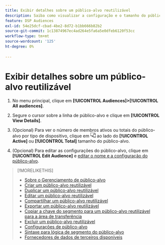 ```yaml
---
title: Exibir detalhes sobre um público-alvo reutilizável
description: Saiba como visualizar a configuração e o tamanho do público-alvo para um público-alvo reutilizável.
feature: DSP Audiences
exl-id: 54e25dcf-cbad-4be2-8d72-b1bb666b82b2
source-git-commit: 1c13874967ec4ad264e5fa6a5e0dfeb6120f53cc
workflow-type: tm+mt
source-wordcount: '125'
ht-degree: 0%

---
```


# Exibir detalhes sobre um público-alvo reutilizável

1. No menu principal, clique em **[!UICONTROL Audiences]>[!UICONTROL All audiences]**.

1. Segure o cursor sobre a linha de público-alvo e clique em **[!UICONTROL View Details]**.

1. (Opcional) Para ver o número de membros ativos ou totais do público-alvo por tipo de dispositivo, clique em ![Detalhamento do dispositivo](/help/dsp/assets/device-breakdown.png) ao lado do **[!UICONTROL Active]** ou **[!UICONTROL Total]** tamanho do público-alvo.

1. (Opcional) Para editar as configurações do público-alvo, clique em **[!UICONTROL Edit Audience]** e [editar o nome e a configuração do público-alvo](reusable-audience-edit.md).

>[!MORELIKETHIS]
>
>* [Sobre o Gerenciamento de público-alvo](audience-about.md)
>* [Criar um público-alvo reutilizável](reusable-audience-create.md)
>* [Duplicar um público-alvo reutilizável](reusable-audience-duplicate.md)
>* [Editar um público-alvo reutilizável](reusable-audience-edit.md)
>* [Compartilhar um público-alvo reutilizável](reusable-audience-share.md)
>* [Exportar um público-alvo reutilizável](reusable-audience-export.md)
>* [Copiar a chave do segmento para um público-alvo reutilizável para a área de transferência](reusable-audience-clipboard.md)
>* [Excluir um público-alvo reutilizável](reusable-audience-delete.md)
>* [Configurações de público-alvo](audience-settings.md)
>* [Sintaxe para lógica de segmento do público-alvo](audience-segment-logic-syntax.md)
>* [Fornecedores de dados de terceiros disponíveis](third-party-data-providers.md)

